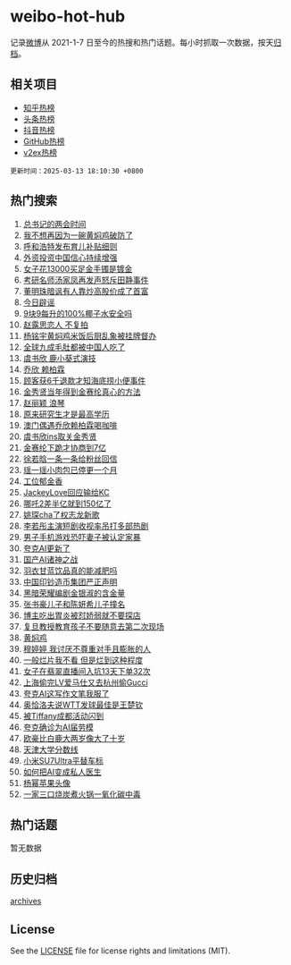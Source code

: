 # weibo-hot-hub

记录[微博](https://www.weibo.com)从 2021-1-7 日至今的热搜和热门话题。每小时抓取一次数据，按天[归档](archives)。

## 相关项目

- [知乎热榜](https://github.com/lonnyzhang423/zhihu-hot-hub)
- [头条热榜](https://github.com/lonnyzhang423/toutiao-hot-hub)
- [抖音热榜](https://github.com/lonnyzhang423/douyin-hot-hub)
- [GitHub热榜](https://github.com/lonnyzhang423/github-hot-hub)
- [v2ex热榜](https://github.com/lonnyzhang423/v2ex-hot-hub)


`更新时间：2025-03-13 18:10:30 +0800`

## 热门搜索

1. [总书记的两会时间](https://m.weibo.cn/search?containerid=100103type%3D1%26t%3D10%26q%3D%23%E6%80%BB%E4%B9%A6%E8%AE%B0%E7%9A%84%E4%B8%A4%E4%BC%9A%E6%97%B6%E9%97%B4%23&stream_entry_id=51&isnewpage=1&extparam=seat%3D1%26c_type%3D51%26pos%3D0%26cate%3D10103%26q%3D%2523%25E6%2580%25BB%25E4%25B9%25A6%25E8%25AE%25B0%25E7%259A%2584%25E4%25B8%25A4%25E4%25BC%259A%25E6%2597%25B6%25E9%2597%25B4%2523%26dgr%3D0%26filter_type%3Drealtimehot%26stream_entry_id%3D51%26display_time%3D1741860629%26pre_seqid%3D174186062899203105191148)
1. [我不想再因为一碗黄焖鸡破防了](https://m.weibo.cn/search?containerid=100103type%3D1%26t%3D10%26q%3D%23%E6%88%91%E4%B8%8D%E6%83%B3%E5%86%8D%E5%9B%A0%E4%B8%BA%E4%B8%80%E7%A2%97%E9%BB%84%E7%84%96%E9%B8%A1%E7%A0%B4%E9%98%B2%E4%BA%86%23&stream_entry_id=31&isnewpage=1&extparam=seat%3D1%26c_type%3D31%26q%3D%2523%25E6%2588%2591%25E4%25B8%258D%25E6%2583%25B3%25E5%2586%258D%25E5%259B%25A0%25E4%25B8%25BA%25E4%25B8%2580%25E7%25A2%2597%25E9%25BB%2584%25E7%2584%2596%25E9%25B8%25A1%25E7%25A0%25B4%25E9%2598%25B2%25E4%25BA%2586%2523%26dgr%3D0%26stream_entry_id%3D31%26lcate%3D5001%26cate%3D5001%26flag%3D1%26band_rank%3D1%26realpos%3D1%26filter_type%3Drealtimehot%26pos%3D0%26display_time%3D1741860629%26pre_seqid%3D174186062899203105191148)
1. [呼和浩特发布育儿补贴细则](https://m.weibo.cn/search?containerid=100103type%3D1%26t%3D10%26q%3D%23%E5%91%BC%E5%92%8C%E6%B5%A9%E7%89%B9%E5%8F%91%E5%B8%83%E8%82%B2%E5%84%BF%E8%A1%A5%E8%B4%B4%E7%BB%86%E5%88%99%23&stream_entry_id=31&isnewpage=1&extparam=seat%3D1%26c_type%3D31%26q%3D%2523%25E5%2591%25BC%25E5%2592%258C%25E6%25B5%25A9%25E7%2589%25B9%25E5%258F%2591%25E5%25B8%2583%25E8%2582%25B2%25E5%2584%25BF%25E8%25A1%25A5%25E8%25B4%25B4%25E7%25BB%2586%25E5%2588%2599%2523%26dgr%3D0%26stream_entry_id%3D31%26lcate%3D5001%26cate%3D5001%26flag%3D1%26band_rank%3D2%26realpos%3D2%26filter_type%3Drealtimehot%26pos%3D1%26display_time%3D1741860629%26pre_seqid%3D174186062899203105191148)
1. [外资投资中国信心持续增强](https://m.weibo.cn/search?containerid=100103type%3D1%26t%3D10%26q%3D%23%E5%A4%96%E8%B5%84%E6%8A%95%E8%B5%84%E4%B8%AD%E5%9B%BD%E4%BF%A1%E5%BF%83%E6%8C%81%E7%BB%AD%E5%A2%9E%E5%BC%BA%23&stream_entry_id=31&isnewpage=1&extparam=seat%3D1%26c_type%3D31%26q%3D%2523%25E5%25A4%2596%25E8%25B5%2584%25E6%258A%2595%25E8%25B5%2584%25E4%25B8%25AD%25E5%259B%25BD%25E4%25BF%25A1%25E5%25BF%2583%25E6%258C%2581%25E7%25BB%25AD%25E5%25A2%259E%25E5%25BC%25BA%2523%26dgr%3D0%26stream_entry_id%3D31%26lcate%3D5001%26cate%3D5001%26flag%3D0%26band_rank%3D3%26realpos%3D3%26filter_type%3Drealtimehot%26pos%3D2%26display_time%3D1741860629%26pre_seqid%3D174186062899203105191148)
1. [女子花13000买足金手镯是镀金](https://m.weibo.cn/search?containerid=100103type%3D1%26t%3D10%26q%3D%23%E5%A5%B3%E5%AD%90%E8%8A%B113000%E4%B9%B0%E8%B6%B3%E9%87%91%E6%89%8B%E9%95%AF%E6%98%AF%E9%95%80%E9%87%91%23&stream_entry_id=31&isnewpage=1&extparam=seat%3D1%26c_type%3D31%26q%3D%2523%25E5%25A5%25B3%25E5%25AD%2590%25E8%258A%25B113000%25E4%25B9%25B0%25E8%25B6%25B3%25E9%2587%2591%25E6%2589%258B%25E9%2595%25AF%25E6%2598%25AF%25E9%2595%2580%25E9%2587%2591%2523%26dgr%3D0%26stream_entry_id%3D31%26lcate%3D5001%26cate%3D5001%26flag%3D1%26band_rank%3D4%26realpos%3D4%26filter_type%3Drealtimehot%26pos%3D3%26display_time%3D1741860629%26pre_seqid%3D174186062899203105191148)
1. [考研名师汤家凤再发声怒斥田静事件](https://m.weibo.cn/search?containerid=100103type%3D1%26t%3D10%26q%3D%23%E8%80%83%E7%A0%94%E5%90%8D%E5%B8%88%E6%B1%A4%E5%AE%B6%E5%87%A4%E5%86%8D%E5%8F%91%E5%A3%B0%E6%80%92%E6%96%A5%E7%94%B0%E9%9D%99%E4%BA%8B%E4%BB%B6%23&stream_entry_id=31&isnewpage=1&extparam=seat%3D1%26c_type%3D31%26q%3D%2523%25E8%2580%2583%25E7%25A0%2594%25E5%2590%258D%25E5%25B8%2588%25E6%25B1%25A4%25E5%25AE%25B6%25E5%2587%25A4%25E5%2586%258D%25E5%258F%2591%25E5%25A3%25B0%25E6%2580%2592%25E6%2596%25A5%25E7%2594%25B0%25E9%259D%2599%25E4%25BA%258B%25E4%25BB%25B6%2523%26dgr%3D0%26stream_entry_id%3D31%26lcate%3D5001%26cate%3D5001%26flag%3D1%26band_rank%3D5%26realpos%3D5%26filter_type%3Drealtimehot%26pos%3D4%26display_time%3D1741860629%26pre_seqid%3D174186062899203105191148)
1. [董明珠暗讽有人靠炒高股价成了首富](https://m.weibo.cn/search?containerid=100103type%3D1%26t%3D10%26q%3D%23%E8%91%A3%E6%98%8E%E7%8F%A0%E6%9A%97%E8%AE%BD%E6%9C%89%E4%BA%BA%E9%9D%A0%E7%82%92%E9%AB%98%E8%82%A1%E4%BB%B7%E6%88%90%E4%BA%86%E9%A6%96%E5%AF%8C%23&stream_entry_id=31&isnewpage=1&extparam=seat%3D1%26c_type%3D31%26q%3D%2523%25E8%2591%25A3%25E6%2598%258E%25E7%258F%25A0%25E6%259A%2597%25E8%25AE%25BD%25E6%259C%2589%25E4%25BA%25BA%25E9%259D%25A0%25E7%2582%2592%25E9%25AB%2598%25E8%2582%25A1%25E4%25BB%25B7%25E6%2588%2590%25E4%25BA%2586%25E9%25A6%2596%25E5%25AF%258C%2523%26dgr%3D0%26stream_entry_id%3D31%26lcate%3D5001%26cate%3D5001%26flag%3D2%26band_rank%3D6%26realpos%3D6%26filter_type%3Drealtimehot%26pos%3D5%26display_time%3D1741860629%26pre_seqid%3D174186062899203105191148)
1. [今日辟谣](https://m.weibo.cn/search?containerid=100103type%3D1%26t%3D10%26q%3D%23%E4%BB%8A%E6%97%A5%E8%BE%9F%E8%B0%A3%23&stream_entry_id=31&isnewpage=1&extparam=seat%3D1%26c_type%3D31%26cate%3D5001%26dgr%3D0%26adid%3D278913%26stream_entry_id%3D31%26lcate%3D5001%26q%3D%2523%25E4%25BB%258A%25E6%2597%25A5%25E8%25BE%259F%25E8%25B0%25A3%2523%26band_rank%3D7%26is_ad_pos%3D1%26filter_type%3Drealtimehot%26pos%3D6%26display_time%3D1741860629%26pre_seqid%3D174186062899203105191148)
1. [9块9每升的100%椰子水安全吗](https://m.weibo.cn/search?containerid=100103type%3D1%26t%3D10%26q%3D%239%E5%9D%979%E6%AF%8F%E5%8D%87%E7%9A%84100%25%E6%A4%B0%E5%AD%90%E6%B0%B4%E5%AE%89%E5%85%A8%E5%90%97%23&stream_entry_id=31&isnewpage=1&extparam=seat%3D1%26c_type%3D31%26q%3D%25239%25E5%259D%25979%25E6%25AF%258F%25E5%258D%2587%25E7%259A%2584100%2525%25E6%25A4%25B0%25E5%25AD%2590%25E6%25B0%25B4%25E5%25AE%2589%25E5%2585%25A8%25E5%2590%2597%2523%26dgr%3D0%26stream_entry_id%3D31%26lcate%3D5001%26cate%3D5001%26flag%3D1%26band_rank%3D7%26realpos%3D7%26filter_type%3Drealtimehot%26pos%3D7%26display_time%3D1741860629%26pre_seqid%3D174186062899203105191148)
1. [赵露思恋人 不复拍](https://m.weibo.cn/search?containerid=100103type%3D1%26t%3D10%26q%3D%E8%B5%B5%E9%9C%B2%E6%80%9D%E6%81%8B%E4%BA%BA+%E4%B8%8D%E5%A4%8D%E6%8B%8D&stream_entry_id=31&isnewpage=1&extparam=seat%3D1%26c_type%3D31%26q%3D%25E8%25B5%25B5%25E9%259C%25B2%25E6%2580%259D%25E6%2581%258B%25E4%25BA%25BA%2520%25E4%25B8%258D%25E5%25A4%258D%25E6%258B%258D%26dgr%3D0%26stream_entry_id%3D31%26lcate%3D5001%26cate%3D5001%26flag%3D1%26band_rank%3D8%26realpos%3D8%26filter_type%3Drealtimehot%26pos%3D8%26display_time%3D1741860629%26pre_seqid%3D174186062899203105191148)
1. [杨铭宇黄焖鸡米饭后厨乱象被挂牌督办](https://m.weibo.cn/search?containerid=100103type%3D1%26t%3D10%26q%3D%23%E6%9D%A8%E9%93%AD%E5%AE%87%E9%BB%84%E7%84%96%E9%B8%A1%E7%B1%B3%E9%A5%AD%E5%90%8E%E5%8E%A8%E4%B9%B1%E8%B1%A1%E8%A2%AB%E6%8C%82%E7%89%8C%E7%9D%A3%E5%8A%9E%23&stream_entry_id=31&isnewpage=1&extparam=seat%3D1%26c_type%3D31%26q%3D%2523%25E6%259D%25A8%25E9%2593%25AD%25E5%25AE%2587%25E9%25BB%2584%25E7%2584%2596%25E9%25B8%25A1%25E7%25B1%25B3%25E9%25A5%25AD%25E5%2590%258E%25E5%258E%25A8%25E4%25B9%25B1%25E8%25B1%25A1%25E8%25A2%25AB%25E6%258C%2582%25E7%2589%258C%25E7%259D%25A3%25E5%258A%259E%2523%26dgr%3D0%26stream_entry_id%3D31%26lcate%3D5001%26cate%3D5001%26flag%3D1%26band_rank%3D9%26realpos%3D9%26filter_type%3Drealtimehot%26pos%3D9%26display_time%3D1741860629%26pre_seqid%3D174186062899203105191148)
1. [全球九成毛肚都被中国人吃了](https://m.weibo.cn/search?containerid=100103type%3D1%26t%3D10%26q%3D%23%E5%85%A8%E7%90%83%E4%B9%9D%E6%88%90%E6%AF%9B%E8%82%9A%E9%83%BD%E8%A2%AB%E4%B8%AD%E5%9B%BD%E4%BA%BA%E5%90%83%E4%BA%86%23&stream_entry_id=31&isnewpage=1&extparam=seat%3D1%26c_type%3D31%26q%3D%2523%25E5%2585%25A8%25E7%2590%2583%25E4%25B9%259D%25E6%2588%2590%25E6%25AF%259B%25E8%2582%259A%25E9%2583%25BD%25E8%25A2%25AB%25E4%25B8%25AD%25E5%259B%25BD%25E4%25BA%25BA%25E5%2590%2583%25E4%25BA%2586%2523%26dgr%3D0%26stream_entry_id%3D31%26lcate%3D5001%26cate%3D5001%26flag%3D1%26band_rank%3D10%26realpos%3D10%26filter_type%3Drealtimehot%26pos%3D10%26display_time%3D1741860629%26pre_seqid%3D174186062899203105191148)
1. [虞书欣 鹿小葵式演技](https://m.weibo.cn/search?containerid=100103type%3D1%26t%3D10%26q%3D%E8%99%9E%E4%B9%A6%E6%AC%A3+%E9%B9%BF%E5%B0%8F%E8%91%B5%E5%BC%8F%E6%BC%94%E6%8A%80&stream_entry_id=31&isnewpage=1&extparam=seat%3D1%26c_type%3D31%26q%3D%25E8%2599%259E%25E4%25B9%25A6%25E6%25AC%25A3%2520%25E9%25B9%25BF%25E5%25B0%258F%25E8%2591%25B5%25E5%25BC%258F%25E6%25BC%2594%25E6%258A%2580%26dgr%3D0%26stream_entry_id%3D31%26lcate%3D5001%26cate%3D5001%26flag%3D2%26band_rank%3D11%26realpos%3D11%26filter_type%3Drealtimehot%26pos%3D11%26display_time%3D1741860629%26pre_seqid%3D174186062899203105191148)
1. [乔欣 赖柏霖](https://m.weibo.cn/search?containerid=100103type%3D1%26t%3D10%26q%3D%E4%B9%94%E6%AC%A3+%E8%B5%96%E6%9F%8F%E9%9C%96&stream_entry_id=31&isnewpage=1&extparam=seat%3D1%26c_type%3D31%26q%3D%25E4%25B9%2594%25E6%25AC%25A3%2520%25E8%25B5%2596%25E6%259F%258F%25E9%259C%2596%26dgr%3D0%26stream_entry_id%3D31%26lcate%3D5001%26cate%3D5001%26flag%3D1%26band_rank%3D12%26realpos%3D12%26filter_type%3Drealtimehot%26pos%3D12%26display_time%3D1741860629%26pre_seqid%3D174186062899203105191148)
1. [顾客获6千退款才知海底捞小便事件](https://m.weibo.cn/search?containerid=100103type%3D1%26t%3D10%26q%3D%23%E9%A1%BE%E5%AE%A2%E8%8E%B76%E5%8D%83%E9%80%80%E6%AC%BE%E6%89%8D%E7%9F%A5%E6%B5%B7%E5%BA%95%E6%8D%9E%E5%B0%8F%E4%BE%BF%E4%BA%8B%E4%BB%B6%23&stream_entry_id=31&isnewpage=1&extparam=seat%3D1%26c_type%3D31%26q%3D%2523%25E9%25A1%25BE%25E5%25AE%25A2%25E8%258E%25B76%25E5%258D%2583%25E9%2580%2580%25E6%25AC%25BE%25E6%2589%258D%25E7%259F%25A5%25E6%25B5%25B7%25E5%25BA%2595%25E6%258D%259E%25E5%25B0%258F%25E4%25BE%25BF%25E4%25BA%258B%25E4%25BB%25B6%2523%26dgr%3D0%26stream_entry_id%3D31%26lcate%3D5001%26cate%3D5001%26flag%3D1%26band_rank%3D13%26realpos%3D13%26filter_type%3Drealtimehot%26pos%3D13%26display_time%3D1741860629%26pre_seqid%3D174186062899203105191148)
1. [金秀贤当年得到金赛纶真心的方法](https://m.weibo.cn/search?containerid=100103type%3D1%26t%3D10%26q%3D%23%E9%87%91%E7%A7%80%E8%B4%A4%E5%BD%93%E5%B9%B4%E5%BE%97%E5%88%B0%E9%87%91%E8%B5%9B%E7%BA%B6%E7%9C%9F%E5%BF%83%E7%9A%84%E6%96%B9%E6%B3%95%23&stream_entry_id=31&isnewpage=1&extparam=seat%3D1%26c_type%3D31%26q%3D%2523%25E9%2587%2591%25E7%25A7%2580%25E8%25B4%25A4%25E5%25BD%2593%25E5%25B9%25B4%25E5%25BE%2597%25E5%2588%25B0%25E9%2587%2591%25E8%25B5%259B%25E7%25BA%25B6%25E7%259C%259F%25E5%25BF%2583%25E7%259A%2584%25E6%2596%25B9%25E6%25B3%2595%2523%26dgr%3D0%26stream_entry_id%3D31%26lcate%3D5001%26cate%3D5001%26flag%3D1%26band_rank%3D14%26realpos%3D14%26filter_type%3Drealtimehot%26pos%3D14%26display_time%3D1741860629%26pre_seqid%3D174186062899203105191148)
1. [赵丽颖 浪琴](https://m.weibo.cn/search?containerid=100103type%3D1%26t%3D10%26q%3D%E8%B5%B5%E4%B8%BD%E9%A2%96+%E6%B5%AA%E7%90%B4&stream_entry_id=31&isnewpage=1&extparam=seat%3D1%26c_type%3D31%26q%3D%25E8%25B5%25B5%25E4%25B8%25BD%25E9%25A2%2596%2520%25E6%25B5%25AA%25E7%2590%25B4%26dgr%3D0%26stream_entry_id%3D31%26lcate%3D5001%26cate%3D5001%26flag%3D0%26band_rank%3D15%26realpos%3D15%26filter_type%3Drealtimehot%26pos%3D15%26display_time%3D1741860629%26pre_seqid%3D174186062899203105191148)
1. [原来研究生才是最高学历](https://m.weibo.cn/search?containerid=100103type%3D1%26t%3D10%26q%3D%E5%8E%9F%E6%9D%A5%E7%A0%94%E7%A9%B6%E7%94%9F%E6%89%8D%E6%98%AF%E6%9C%80%E9%AB%98%E5%AD%A6%E5%8E%86&stream_entry_id=31&isnewpage=1&extparam=seat%3D1%26c_type%3D31%26q%3D%25E5%258E%259F%25E6%259D%25A5%25E7%25A0%2594%25E7%25A9%25B6%25E7%2594%259F%25E6%2589%258D%25E6%2598%25AF%25E6%259C%2580%25E9%25AB%2598%25E5%25AD%25A6%25E5%258E%2586%26dgr%3D0%26stream_entry_id%3D31%26lcate%3D5001%26cate%3D5001%26flag%3D2%26band_rank%3D16%26realpos%3D16%26filter_type%3Drealtimehot%26pos%3D16%26display_time%3D1741860629%26pre_seqid%3D174186062899203105191148)
1. [澳门偶遇乔欣赖柏霖喝咖啡](https://m.weibo.cn/search?containerid=100103type%3D1%26t%3D10%26q%3D%23%E6%BE%B3%E9%97%A8%E5%81%B6%E9%81%87%E4%B9%94%E6%AC%A3%E8%B5%96%E6%9F%8F%E9%9C%96%E5%96%9D%E5%92%96%E5%95%A1%23&stream_entry_id=31&isnewpage=1&extparam=seat%3D1%26c_type%3D31%26q%3D%2523%25E6%25BE%25B3%25E9%2597%25A8%25E5%2581%25B6%25E9%2581%2587%25E4%25B9%2594%25E6%25AC%25A3%25E8%25B5%2596%25E6%259F%258F%25E9%259C%2596%25E5%2596%259D%25E5%2592%2596%25E5%2595%25A1%2523%26dgr%3D0%26stream_entry_id%3D31%26lcate%3D5001%26cate%3D5001%26flag%3D0%26band_rank%3D17%26realpos%3D17%26filter_type%3Drealtimehot%26pos%3D17%26display_time%3D1741860629%26pre_seqid%3D174186062899203105191148)
1. [虞书欣ins取关金秀贤](https://m.weibo.cn/search?containerid=100103type%3D1%26t%3D10%26q%3D%E8%99%9E%E4%B9%A6%E6%AC%A3ins%E5%8F%96%E5%85%B3%E9%87%91%E7%A7%80%E8%B4%A4&stream_entry_id=31&isnewpage=1&extparam=seat%3D1%26c_type%3D31%26q%3D%25E8%2599%259E%25E4%25B9%25A6%25E6%25AC%25A3ins%25E5%258F%2596%25E5%2585%25B3%25E9%2587%2591%25E7%25A7%2580%25E8%25B4%25A4%26dgr%3D0%26stream_entry_id%3D31%26lcate%3D5001%26cate%3D5001%26flag%3D2%26band_rank%3D18%26realpos%3D18%26filter_type%3Drealtimehot%26pos%3D18%26display_time%3D1741860629%26pre_seqid%3D174186062899203105191148)
1. [金赛纶下跪才协商到7亿](https://m.weibo.cn/search?containerid=100103type%3D1%26t%3D10%26q%3D%23%E9%87%91%E8%B5%9B%E7%BA%B6%E4%B8%8B%E8%B7%AA%E6%89%8D%E5%8D%8F%E5%95%86%E5%88%B07%E4%BA%BF%23&stream_entry_id=31&isnewpage=1&extparam=seat%3D1%26c_type%3D31%26q%3D%2523%25E9%2587%2591%25E8%25B5%259B%25E7%25BA%25B6%25E4%25B8%258B%25E8%25B7%25AA%25E6%2589%258D%25E5%258D%258F%25E5%2595%2586%25E5%2588%25B07%25E4%25BA%25BF%2523%26dgr%3D0%26stream_entry_id%3D31%26lcate%3D5001%26cate%3D5001%26flag%3D0%26band_rank%3D19%26realpos%3D19%26filter_type%3Drealtimehot%26pos%3D19%26display_time%3D1741860629%26pre_seqid%3D174186062899203105191148)
1. [徐若晗一条一条给粉丝回信](https://m.weibo.cn/search?containerid=100103type%3D1%26t%3D10%26q%3D%23%E5%BE%90%E8%8B%A5%E6%99%97%E4%B8%80%E6%9D%A1%E4%B8%80%E6%9D%A1%E7%BB%99%E7%B2%89%E4%B8%9D%E5%9B%9E%E4%BF%A1%23&stream_entry_id=31&isnewpage=1&extparam=seat%3D1%26c_type%3D31%26q%3D%2523%25E5%25BE%2590%25E8%258B%25A5%25E6%2599%2597%25E4%25B8%2580%25E6%259D%25A1%25E4%25B8%2580%25E6%259D%25A1%25E7%25BB%2599%25E7%25B2%2589%25E4%25B8%259D%25E5%259B%259E%25E4%25BF%25A1%2523%26dgr%3D0%26stream_entry_id%3D31%26lcate%3D5001%26cate%3D5001%26flag%3D1%26band_rank%3D20%26realpos%3D20%26filter_type%3Drealtimehot%26pos%3D20%26display_time%3D1741860629%26pre_seqid%3D174186062899203105191148)
1. [瑶一瑶小肉包已停更一个月](https://m.weibo.cn/search?containerid=100103type%3D1%26t%3D10%26q%3D%23%E7%91%B6%E4%B8%80%E7%91%B6%E5%B0%8F%E8%82%89%E5%8C%85%E5%B7%B2%E5%81%9C%E6%9B%B4%E4%B8%80%E4%B8%AA%E6%9C%88%23&stream_entry_id=31&isnewpage=1&extparam=seat%3D1%26c_type%3D31%26q%3D%2523%25E7%2591%25B6%25E4%25B8%2580%25E7%2591%25B6%25E5%25B0%258F%25E8%2582%2589%25E5%258C%2585%25E5%25B7%25B2%25E5%2581%259C%25E6%259B%25B4%25E4%25B8%2580%25E4%25B8%25AA%25E6%259C%2588%2523%26dgr%3D0%26stream_entry_id%3D31%26lcate%3D5001%26cate%3D5001%26flag%3D2%26band_rank%3D21%26realpos%3D21%26filter_type%3Drealtimehot%26pos%3D21%26display_time%3D1741860629%26pre_seqid%3D174186062899203105191148)
1. [工位郁金香](https://m.weibo.cn/search?containerid=100103type%3D1%26t%3D10%26q%3D%E5%B7%A5%E4%BD%8D%E9%83%81%E9%87%91%E9%A6%99&stream_entry_id=31&isnewpage=1&extparam=seat%3D1%26c_type%3D31%26q%3D%25E5%25B7%25A5%25E4%25BD%258D%25E9%2583%2581%25E9%2587%2591%25E9%25A6%2599%26dgr%3D0%26stream_entry_id%3D31%26lcate%3D5001%26cate%3D5001%26flag%3D1%26band_rank%3D22%26realpos%3D22%26filter_type%3Drealtimehot%26pos%3D22%26display_time%3D1741860629%26pre_seqid%3D174186062899203105191148)
1. [JackeyLove回应输给KC](https://m.weibo.cn/search?containerid=100103type%3D1%26t%3D10%26q%3D%23JackeyLove%E5%9B%9E%E5%BA%94%E8%BE%93%E7%BB%99KC%23&stream_entry_id=31&isnewpage=1&extparam=seat%3D1%26c_type%3D31%26q%3D%2523JackeyLove%25E5%259B%259E%25E5%25BA%2594%25E8%25BE%2593%25E7%25BB%2599KC%2523%26dgr%3D0%26stream_entry_id%3D31%26lcate%3D5001%26cate%3D5001%26flag%3D1%26band_rank%3D23%26realpos%3D23%26filter_type%3Drealtimehot%26pos%3D23%26display_time%3D1741860629%26pre_seqid%3D174186062899203105191148)
1. [哪吒2差半亿就到150亿了](https://m.weibo.cn/search?containerid=100103type%3D1%26t%3D10%26q%3D%23%E5%93%AA%E5%90%922%E5%B7%AE%E5%8D%8A%E4%BA%BF%E5%B0%B1%E5%88%B0150%E4%BA%BF%E4%BA%86%23&stream_entry_id=31&isnewpage=1&extparam=seat%3D1%26c_type%3D31%26q%3D%2523%25E5%2593%25AA%25E5%2590%25922%25E5%25B7%25AE%25E5%258D%258A%25E4%25BA%25BF%25E5%25B0%25B1%25E5%2588%25B0150%25E4%25BA%25BF%25E4%25BA%2586%2523%26dgr%3D0%26stream_entry_id%3D31%26lcate%3D5001%26cate%3D5001%26flag%3D1%26band_rank%3D24%26realpos%3D24%26filter_type%3Drealtimehot%26pos%3D24%26display_time%3D1741860629%26pre_seqid%3D174186062899203105191148)
1. [姚琛cha了权志龙新歌](https://m.weibo.cn/search?containerid=100103type%3D1%26t%3D10%26q%3D%E5%A7%9A%E7%90%9Bcha%E4%BA%86%E6%9D%83%E5%BF%97%E9%BE%99%E6%96%B0%E6%AD%8C&stream_entry_id=31&isnewpage=1&extparam=seat%3D1%26c_type%3D31%26q%3D%25E5%25A7%259A%25E7%2590%259Bcha%25E4%25BA%2586%25E6%259D%2583%25E5%25BF%2597%25E9%25BE%2599%25E6%2596%25B0%25E6%25AD%258C%26dgr%3D0%26stream_entry_id%3D31%26lcate%3D5001%26cate%3D5001%26flag%3D1%26band_rank%3D25%26realpos%3D25%26filter_type%3Drealtimehot%26pos%3D25%26display_time%3D1741860629%26pre_seqid%3D174186062899203105191148)
1. [李若彤主演短剧收视率吊打多部热剧](https://m.weibo.cn/search?containerid=100103type%3D1%26t%3D10%26q%3D%23%E6%9D%8E%E8%8B%A5%E5%BD%A4%E4%B8%BB%E6%BC%94%E7%9F%AD%E5%89%A7%E6%94%B6%E8%A7%86%E7%8E%87%E5%90%8A%E6%89%93%E5%A4%9A%E9%83%A8%E7%83%AD%E5%89%A7%23&stream_entry_id=31&isnewpage=1&extparam=seat%3D1%26c_type%3D31%26q%3D%2523%25E6%259D%258E%25E8%258B%25A5%25E5%25BD%25A4%25E4%25B8%25BB%25E6%25BC%2594%25E7%259F%25AD%25E5%2589%25A7%25E6%2594%25B6%25E8%25A7%2586%25E7%258E%2587%25E5%2590%258A%25E6%2589%2593%25E5%25A4%259A%25E9%2583%25A8%25E7%2583%25AD%25E5%2589%25A7%2523%26dgr%3D0%26stream_entry_id%3D31%26lcate%3D5001%26cate%3D5001%26flag%3D1%26band_rank%3D26%26realpos%3D26%26filter_type%3Drealtimehot%26pos%3D26%26display_time%3D1741860629%26pre_seqid%3D174186062899203105191148)
1. [男子手机游戏恐吓妻子被认定家暴](https://m.weibo.cn/search?containerid=100103type%3D1%26t%3D10%26q%3D%23%E7%94%B7%E5%AD%90%E6%89%8B%E6%9C%BA%E6%B8%B8%E6%88%8F%E6%81%90%E5%90%93%E5%A6%BB%E5%AD%90%E8%A2%AB%E8%AE%A4%E5%AE%9A%E5%AE%B6%E6%9A%B4%23&stream_entry_id=31&isnewpage=1&extparam=seat%3D1%26c_type%3D31%26q%3D%2523%25E7%2594%25B7%25E5%25AD%2590%25E6%2589%258B%25E6%259C%25BA%25E6%25B8%25B8%25E6%2588%258F%25E6%2581%2590%25E5%2590%2593%25E5%25A6%25BB%25E5%25AD%2590%25E8%25A2%25AB%25E8%25AE%25A4%25E5%25AE%259A%25E5%25AE%25B6%25E6%259A%25B4%2523%26dgr%3D0%26stream_entry_id%3D31%26lcate%3D5001%26cate%3D5001%26flag%3D1%26band_rank%3D27%26realpos%3D27%26filter_type%3Drealtimehot%26pos%3D27%26display_time%3D1741860629%26pre_seqid%3D174186062899203105191148)
1. [夸克AI更新了](https://m.weibo.cn/search?containerid=100103type%3D1%26t%3D10%26q%3D%23%E5%A4%B8%E5%85%8BAI%E6%9B%B4%E6%96%B0%E4%BA%86%23&stream_entry_id=31&isnewpage=1&extparam=seat%3D1%26c_type%3D31%26q%3D%2523%25E5%25A4%25B8%25E5%2585%258BAI%25E6%259B%25B4%25E6%2596%25B0%25E4%25BA%2586%2523%26dgr%3D0%26adid%3D279012%26stream_entry_id%3D31%26lcate%3D5001%26cate%3D5001%26flag%3D1%26band_rank%3D28%26realpos%3D28%26filter_type%3Drealtimehot%26pos%3D28%26display_time%3D1741860629%26pre_seqid%3D174186062899203105191148)
1. [国产AI诸神之战](https://m.weibo.cn/search?containerid=100103type%3D1%26t%3D10%26q%3D%23%E5%9B%BD%E4%BA%A7AI%E8%AF%B8%E7%A5%9E%E4%B9%8B%E6%88%98%23&stream_entry_id=31&isnewpage=1&extparam=seat%3D1%26c_type%3D31%26q%3D%2523%25E5%259B%25BD%25E4%25BA%25A7AI%25E8%25AF%25B8%25E7%25A5%259E%25E4%25B9%258B%25E6%2588%2598%2523%26dgr%3D0%26adid%3D279011%26stream_entry_id%3D31%26lcate%3D5001%26cate%3D5001%26flag%3D1%26band_rank%3D29%26realpos%3D29%26filter_type%3Drealtimehot%26pos%3D29%26display_time%3D1741860629%26pre_seqid%3D174186062899203105191148)
1. [羽衣甘蓝饮品真的能减肥吗](https://m.weibo.cn/search?containerid=100103type%3D1%26t%3D10%26q%3D%23%E7%BE%BD%E8%A1%A3%E7%94%98%E8%93%9D%E9%A5%AE%E5%93%81%E7%9C%9F%E7%9A%84%E8%83%BD%E5%87%8F%E8%82%A5%E5%90%97%23&stream_entry_id=31&isnewpage=1&extparam=seat%3D1%26c_type%3D31%26q%3D%2523%25E7%25BE%25BD%25E8%25A1%25A3%25E7%2594%2598%25E8%2593%259D%25E9%25A5%25AE%25E5%2593%2581%25E7%259C%259F%25E7%259A%2584%25E8%2583%25BD%25E5%2587%258F%25E8%2582%25A5%25E5%2590%2597%2523%26dgr%3D0%26stream_entry_id%3D31%26lcate%3D5001%26cate%3D5001%26flag%3D1%26band_rank%3D30%26realpos%3D30%26filter_type%3Drealtimehot%26pos%3D30%26display_time%3D1741860629%26pre_seqid%3D174186062899203105191148)
1. [中国印钞造币集团严正声明](https://m.weibo.cn/search?containerid=100103type%3D1%26t%3D10%26q%3D%23%E4%B8%AD%E5%9B%BD%E5%8D%B0%E9%92%9E%E9%80%A0%E5%B8%81%E9%9B%86%E5%9B%A2%E4%B8%A5%E6%AD%A3%E5%A3%B0%E6%98%8E%23&stream_entry_id=31&isnewpage=1&extparam=seat%3D1%26c_type%3D31%26q%3D%2523%25E4%25B8%25AD%25E5%259B%25BD%25E5%258D%25B0%25E9%2592%259E%25E9%2580%25A0%25E5%25B8%2581%25E9%259B%2586%25E5%259B%25A2%25E4%25B8%25A5%25E6%25AD%25A3%25E5%25A3%25B0%25E6%2598%258E%2523%26dgr%3D0%26stream_entry_id%3D31%26lcate%3D5001%26cate%3D5001%26flag%3D0%26band_rank%3D31%26realpos%3D31%26filter_type%3Drealtimehot%26pos%3D31%26display_time%3D1741860629%26pre_seqid%3D174186062899203105191148)
1. [黑暗荣耀编剧金银淑的含金量](https://m.weibo.cn/search?containerid=100103type%3D1%26t%3D10%26q%3D%E9%BB%91%E6%9A%97%E8%8D%A3%E8%80%80%E7%BC%96%E5%89%A7%E9%87%91%E9%93%B6%E6%B7%91%E7%9A%84%E5%90%AB%E9%87%91%E9%87%8F&stream_entry_id=31&isnewpage=1&extparam=seat%3D1%26c_type%3D31%26q%3D%25E9%25BB%2591%25E6%259A%2597%25E8%258D%25A3%25E8%2580%2580%25E7%25BC%2596%25E5%2589%25A7%25E9%2587%2591%25E9%2593%25B6%25E6%25B7%2591%25E7%259A%2584%25E5%2590%25AB%25E9%2587%2591%25E9%2587%258F%26dgr%3D0%26stream_entry_id%3D31%26lcate%3D5001%26cate%3D5001%26flag%3D1%26band_rank%3D32%26realpos%3D32%26filter_type%3Drealtimehot%26pos%3D32%26display_time%3D1741860629%26pre_seqid%3D174186062899203105191148)
1. [张书豪儿子和陈妍希儿子撞名](https://m.weibo.cn/search?containerid=100103type%3D1%26t%3D10%26q%3D%23%E5%BC%A0%E4%B9%A6%E8%B1%AA%E5%84%BF%E5%AD%90%E5%92%8C%E9%99%88%E5%A6%8D%E5%B8%8C%E5%84%BF%E5%AD%90%E6%92%9E%E5%90%8D%23&stream_entry_id=31&isnewpage=1&extparam=seat%3D1%26c_type%3D31%26q%3D%2523%25E5%25BC%25A0%25E4%25B9%25A6%25E8%25B1%25AA%25E5%2584%25BF%25E5%25AD%2590%25E5%2592%258C%25E9%2599%2588%25E5%25A6%258D%25E5%25B8%258C%25E5%2584%25BF%25E5%25AD%2590%25E6%2592%259E%25E5%2590%258D%2523%26dgr%3D0%26stream_entry_id%3D31%26lcate%3D5001%26cate%3D5001%26flag%3D0%26band_rank%3D33%26realpos%3D33%26filter_type%3Drealtimehot%26pos%3D33%26display_time%3D1741860629%26pre_seqid%3D174186062899203105191148)
1. [博主吃出胃炎被怼娇弱就不要探店](https://m.weibo.cn/search?containerid=100103type%3D1%26t%3D10%26q%3D%23%E5%8D%9A%E4%B8%BB%E5%90%83%E5%87%BA%E8%83%83%E7%82%8E%E8%A2%AB%E6%80%BC%E5%A8%87%E5%BC%B1%E5%B0%B1%E4%B8%8D%E8%A6%81%E6%8E%A2%E5%BA%97%23&stream_entry_id=31&isnewpage=1&extparam=seat%3D1%26c_type%3D31%26q%3D%2523%25E5%258D%259A%25E4%25B8%25BB%25E5%2590%2583%25E5%2587%25BA%25E8%2583%2583%25E7%2582%258E%25E8%25A2%25AB%25E6%2580%25BC%25E5%25A8%2587%25E5%25BC%25B1%25E5%25B0%25B1%25E4%25B8%258D%25E8%25A6%2581%25E6%258E%25A2%25E5%25BA%2597%2523%26dgr%3D0%26stream_entry_id%3D31%26lcate%3D5001%26cate%3D5001%26flag%3D1%26band_rank%3D34%26realpos%3D34%26filter_type%3Drealtimehot%26pos%3D34%26display_time%3D1741860629%26pre_seqid%3D174186062899203105191148)
1. [复旦教授教育孩子不要随意去第二次现场](https://m.weibo.cn/search?containerid=100103type%3D1%26t%3D10%26q%3D%23%E5%A4%8D%E6%97%A6%E6%95%99%E6%8E%88%E6%95%99%E8%82%B2%E5%AD%A9%E5%AD%90%E4%B8%8D%E8%A6%81%E9%9A%8F%E6%84%8F%E5%8E%BB%E7%AC%AC%E4%BA%8C%E6%AC%A1%E7%8E%B0%E5%9C%BA%23&stream_entry_id=31&isnewpage=1&extparam=seat%3D1%26c_type%3D31%26q%3D%2523%25E5%25A4%258D%25E6%2597%25A6%25E6%2595%2599%25E6%258E%2588%25E6%2595%2599%25E8%2582%25B2%25E5%25AD%25A9%25E5%25AD%2590%25E4%25B8%258D%25E8%25A6%2581%25E9%259A%258F%25E6%2584%258F%25E5%258E%25BB%25E7%25AC%25AC%25E4%25BA%258C%25E6%25AC%25A1%25E7%258E%25B0%25E5%259C%25BA%2523%26dgr%3D0%26stream_entry_id%3D31%26lcate%3D5001%26cate%3D5001%26flag%3D1%26band_rank%3D35%26realpos%3D35%26filter_type%3Drealtimehot%26pos%3D35%26display_time%3D1741860629%26pre_seqid%3D174186062899203105191148)
1. [黄焖鸡](https://m.weibo.cn/search?containerid=100103type%3D1%26t%3D10%26q%3D%E9%BB%84%E7%84%96%E9%B8%A1&stream_entry_id=31&isnewpage=1&extparam=seat%3D1%26c_type%3D31%26q%3D%25E9%25BB%2584%25E7%2584%2596%25E9%25B8%25A1%26dgr%3D0%26stream_entry_id%3D31%26lcate%3D5001%26cate%3D5001%26flag%3D1%26band_rank%3D36%26realpos%3D36%26filter_type%3Drealtimehot%26pos%3D36%26display_time%3D1741860629%26pre_seqid%3D174186062899203105191148)
1. [穆婷婷 我讨厌不尊重对手且膨胀的人](https://m.weibo.cn/search?containerid=100103type%3D1%26t%3D10%26q%3D%E7%A9%86%E5%A9%B7%E5%A9%B7+%E6%88%91%E8%AE%A8%E5%8E%8C%E4%B8%8D%E5%B0%8A%E9%87%8D%E5%AF%B9%E6%89%8B%E4%B8%94%E8%86%A8%E8%83%80%E7%9A%84%E4%BA%BA&stream_entry_id=31&isnewpage=1&extparam=seat%3D1%26c_type%3D31%26q%3D%25E7%25A9%2586%25E5%25A9%25B7%25E5%25A9%25B7%2520%25E6%2588%2591%25E8%25AE%25A8%25E5%258E%258C%25E4%25B8%258D%25E5%25B0%258A%25E9%2587%258D%25E5%25AF%25B9%25E6%2589%258B%25E4%25B8%2594%25E8%2586%25A8%25E8%2583%2580%25E7%259A%2584%25E4%25BA%25BA%26dgr%3D0%26stream_entry_id%3D31%26lcate%3D5001%26cate%3D5001%26flag%3D0%26band_rank%3D37%26realpos%3D37%26filter_type%3Drealtimehot%26pos%3D37%26display_time%3D1741860629%26pre_seqid%3D174186062899203105191148)
1. [一般烂片我不看 但是烂到这种程度](https://m.weibo.cn/search?containerid=100103type%3D1%26t%3D10%26q%3D%E4%B8%80%E8%88%AC%E7%83%82%E7%89%87%E6%88%91%E4%B8%8D%E7%9C%8B+%E4%BD%86%E6%98%AF%E7%83%82%E5%88%B0%E8%BF%99%E7%A7%8D%E7%A8%8B%E5%BA%A6&stream_entry_id=31&isnewpage=1&extparam=seat%3D1%26c_type%3D31%26q%3D%25E4%25B8%2580%25E8%2588%25AC%25E7%2583%2582%25E7%2589%2587%25E6%2588%2591%25E4%25B8%258D%25E7%259C%258B%2520%25E4%25BD%2586%25E6%2598%25AF%25E7%2583%2582%25E5%2588%25B0%25E8%25BF%2599%25E7%25A7%258D%25E7%25A8%258B%25E5%25BA%25A6%26dgr%3D0%26stream_entry_id%3D31%26lcate%3D5001%26cate%3D5001%26flag%3D1%26band_rank%3D38%26realpos%3D38%26filter_type%3Drealtimehot%26pos%3D38%26display_time%3D1741860629%26pre_seqid%3D174186062899203105191148)
1. [女子在翡翠直播间入坑13天下单32次](https://m.weibo.cn/search?containerid=100103type%3D1%26t%3D10%26q%3D%23%E5%A5%B3%E5%AD%90%E5%9C%A8%E7%BF%A1%E7%BF%A0%E7%9B%B4%E6%92%AD%E9%97%B4%E5%85%A5%E5%9D%9113%E5%A4%A9%E4%B8%8B%E5%8D%9532%E6%AC%A1%23&stream_entry_id=31&isnewpage=1&extparam=seat%3D1%26c_type%3D31%26q%3D%2523%25E5%25A5%25B3%25E5%25AD%2590%25E5%259C%25A8%25E7%25BF%25A1%25E7%25BF%25A0%25E7%259B%25B4%25E6%2592%25AD%25E9%2597%25B4%25E5%2585%25A5%25E5%259D%259113%25E5%25A4%25A9%25E4%25B8%258B%25E5%258D%259532%25E6%25AC%25A1%2523%26dgr%3D0%26stream_entry_id%3D31%26lcate%3D5001%26cate%3D5001%26flag%3D1%26band_rank%3D39%26realpos%3D39%26filter_type%3Drealtimehot%26pos%3D39%26display_time%3D1741860629%26pre_seqid%3D174186062899203105191148)
1. [上海偷完LV爱马仕又去杭州偷Gucci](https://m.weibo.cn/search?containerid=100103type%3D1%26t%3D10%26q%3D%23%E4%B8%8A%E6%B5%B7%E5%81%B7%E5%AE%8CLV%E7%88%B1%E9%A9%AC%E4%BB%95%E5%8F%88%E5%8E%BB%E6%9D%AD%E5%B7%9E%E5%81%B7Gucci%23&stream_entry_id=31&isnewpage=1&extparam=seat%3D1%26c_type%3D31%26q%3D%2523%25E4%25B8%258A%25E6%25B5%25B7%25E5%2581%25B7%25E5%25AE%258CLV%25E7%2588%25B1%25E9%25A9%25AC%25E4%25BB%2595%25E5%258F%2588%25E5%258E%25BB%25E6%259D%25AD%25E5%25B7%259E%25E5%2581%25B7Gucci%2523%26dgr%3D0%26stream_entry_id%3D31%26lcate%3D5001%26cate%3D5001%26flag%3D0%26band_rank%3D40%26realpos%3D40%26filter_type%3Drealtimehot%26pos%3D40%26display_time%3D1741860629%26pre_seqid%3D174186062899203105191148)
1. [夸克AI这写作文笔我服了](https://m.weibo.cn/search?containerid=100103type%3D1%26t%3D10%26q%3D%E5%A4%B8%E5%85%8BAI%E8%BF%99%E5%86%99%E4%BD%9C%E6%96%87%E7%AC%94%E6%88%91%E6%9C%8D%E4%BA%86&stream_entry_id=31&isnewpage=1&extparam=seat%3D1%26c_type%3D31%26q%3D%25E5%25A4%25B8%25E5%2585%258BAI%25E8%25BF%2599%25E5%2586%2599%25E4%25BD%259C%25E6%2596%2587%25E7%25AC%2594%25E6%2588%2591%25E6%259C%258D%25E4%25BA%2586%26dgr%3D0%26adid%3D279064%26stream_entry_id%3D31%26lcate%3D5001%26cate%3D5001%26flag%3D1%26band_rank%3D41%26realpos%3D41%26filter_type%3Drealtimehot%26pos%3D41%26display_time%3D1741860629%26pre_seqid%3D174186062899203105191148)
1. [奥恰洛夫说WTT发球最佳是王楚钦](https://m.weibo.cn/search?containerid=100103type%3D1%26t%3D10%26q%3D%23%E5%A5%A5%E6%81%B0%E6%B4%9B%E5%A4%AB%E8%AF%B4WTT%E5%8F%91%E7%90%83%E6%9C%80%E4%BD%B3%E6%98%AF%E7%8E%8B%E6%A5%9A%E9%92%A6%23&stream_entry_id=31&isnewpage=1&extparam=seat%3D1%26c_type%3D31%26q%3D%2523%25E5%25A5%25A5%25E6%2581%25B0%25E6%25B4%259B%25E5%25A4%25AB%25E8%25AF%25B4WTT%25E5%258F%2591%25E7%2590%2583%25E6%259C%2580%25E4%25BD%25B3%25E6%2598%25AF%25E7%258E%258B%25E6%25A5%259A%25E9%2592%25A6%2523%26dgr%3D0%26stream_entry_id%3D31%26lcate%3D5001%26cate%3D5001%26flag%3D1%26band_rank%3D42%26realpos%3D42%26filter_type%3Drealtimehot%26pos%3D42%26display_time%3D1741860629%26pre_seqid%3D174186062899203105191148)
1. [被Tiffany成都活动闪到](https://m.weibo.cn/search?containerid=100103type%3D1%26t%3D10%26q%3D%23%E8%A2%ABTiffany%E6%88%90%E9%83%BD%E6%B4%BB%E5%8A%A8%E9%97%AA%E5%88%B0%23&stream_entry_id=31&isnewpage=1&extparam=seat%3D1%26c_type%3D31%26q%3D%2523%25E8%25A2%25ABTiffany%25E6%2588%2590%25E9%2583%25BD%25E6%25B4%25BB%25E5%258A%25A8%25E9%2597%25AA%25E5%2588%25B0%2523%26dgr%3D0%26adid%3D279022%26stream_entry_id%3D31%26lcate%3D5001%26cate%3D5001%26flag%3D1%26band_rank%3D43%26realpos%3D43%26filter_type%3Drealtimehot%26pos%3D43%26display_time%3D1741860629%26pre_seqid%3D174186062899203105191148)
1. [夸克确诊为AI届劳模](https://m.weibo.cn/search?containerid=100103type%3D1%26t%3D10%26q%3D%E5%A4%B8%E5%85%8B%E7%A1%AE%E8%AF%8A%E4%B8%BAAI%E5%B1%8A%E5%8A%B3%E6%A8%A1&stream_entry_id=31&isnewpage=1&extparam=seat%3D1%26c_type%3D31%26q%3D%25E5%25A4%25B8%25E5%2585%258B%25E7%25A1%25AE%25E8%25AF%258A%25E4%25B8%25BAAI%25E5%25B1%258A%25E5%258A%25B3%25E6%25A8%25A1%26dgr%3D0%26adid%3D279035%26stream_entry_id%3D31%26lcate%3D5001%26cate%3D5001%26flag%3D1%26band_rank%3D44%26realpos%3D44%26filter_type%3Drealtimehot%26pos%3D44%26display_time%3D1741860629%26pre_seqid%3D174186062899203105191148)
1. [欧豪比白鹿大两岁像大了十岁](https://m.weibo.cn/search?containerid=100103type%3D1%26t%3D10%26q%3D%23%E6%AC%A7%E8%B1%AA%E6%AF%94%E7%99%BD%E9%B9%BF%E5%A4%A7%E4%B8%A4%E5%B2%81%E5%83%8F%E5%A4%A7%E4%BA%86%E5%8D%81%E5%B2%81%23&stream_entry_id=31&isnewpage=1&extparam=seat%3D1%26c_type%3D31%26q%3D%2523%25E6%25AC%25A7%25E8%25B1%25AA%25E6%25AF%2594%25E7%2599%25BD%25E9%25B9%25BF%25E5%25A4%25A7%25E4%25B8%25A4%25E5%25B2%2581%25E5%2583%258F%25E5%25A4%25A7%25E4%25BA%2586%25E5%258D%2581%25E5%25B2%2581%2523%26dgr%3D0%26stream_entry_id%3D31%26lcate%3D5001%26cate%3D5001%26flag%3D0%26band_rank%3D45%26realpos%3D45%26filter_type%3Drealtimehot%26pos%3D45%26display_time%3D1741860629%26pre_seqid%3D174186062899203105191148)
1. [天津大学分数线](https://m.weibo.cn/search?containerid=100103type%3D1%26t%3D10%26q%3D%E5%A4%A9%E6%B4%A5%E5%A4%A7%E5%AD%A6%E5%88%86%E6%95%B0%E7%BA%BF&stream_entry_id=31&isnewpage=1&extparam=seat%3D1%26c_type%3D31%26q%3D%25E5%25A4%25A9%25E6%25B4%25A5%25E5%25A4%25A7%25E5%25AD%25A6%25E5%2588%2586%25E6%2595%25B0%25E7%25BA%25BF%26dgr%3D0%26stream_entry_id%3D31%26lcate%3D5001%26cate%3D5001%26flag%3D1%26band_rank%3D46%26realpos%3D46%26filter_type%3Drealtimehot%26pos%3D46%26display_time%3D1741860629%26pre_seqid%3D174186062899203105191148)
1. [小米SU7Ultra平替车标](https://m.weibo.cn/search?containerid=100103type%3D1%26t%3D10%26q%3D%23%E5%B0%8F%E7%B1%B3SU7Ultra%E5%B9%B3%E6%9B%BF%E8%BD%A6%E6%A0%87%23&stream_entry_id=31&isnewpage=1&extparam=seat%3D1%26c_type%3D31%26q%3D%2523%25E5%25B0%258F%25E7%25B1%25B3SU7Ultra%25E5%25B9%25B3%25E6%259B%25BF%25E8%25BD%25A6%25E6%25A0%2587%2523%26dgr%3D0%26stream_entry_id%3D31%26lcate%3D5001%26cate%3D5001%26flag%3D1%26band_rank%3D47%26realpos%3D47%26filter_type%3Drealtimehot%26pos%3D47%26display_time%3D1741860629%26pre_seqid%3D174186062899203105191148)
1. [如何把AI变成私人医生](https://m.weibo.cn/search?containerid=100103type%3D1%26t%3D10%26q%3D%E5%A6%82%E4%BD%95%E6%8A%8AAI%E5%8F%98%E6%88%90%E7%A7%81%E4%BA%BA%E5%8C%BB%E7%94%9F&stream_entry_id=31&isnewpage=1&extparam=seat%3D1%26c_type%3D31%26q%3D%25E5%25A6%2582%25E4%25BD%2595%25E6%258A%258AAI%25E5%258F%2598%25E6%2588%2590%25E7%25A7%2581%25E4%25BA%25BA%25E5%258C%25BB%25E7%2594%259F%26dgr%3D0%26adid%3D279036%26stream_entry_id%3D31%26lcate%3D5001%26cate%3D5001%26flag%3D1%26band_rank%3D48%26realpos%3D48%26filter_type%3Drealtimehot%26pos%3D48%26display_time%3D1741860629%26pre_seqid%3D174186062899203105191148)
1. [杨幂苹果头像](https://m.weibo.cn/search?containerid=100103type%3D1%26t%3D10%26q%3D%23%E6%9D%A8%E5%B9%82%E8%8B%B9%E6%9E%9C%E5%A4%B4%E5%83%8F%23&stream_entry_id=31&isnewpage=1&extparam=seat%3D1%26c_type%3D31%26q%3D%2523%25E6%259D%25A8%25E5%25B9%2582%25E8%258B%25B9%25E6%259E%259C%25E5%25A4%25B4%25E5%2583%258F%2523%26dgr%3D0%26stream_entry_id%3D31%26lcate%3D5001%26cate%3D5001%26flag%3D1%26band_rank%3D49%26realpos%3D49%26filter_type%3Drealtimehot%26pos%3D49%26display_time%3D1741860629%26pre_seqid%3D174186062899203105191148)
1. [一家三口烧炭煮火锅一氧化碳中毒](https://m.weibo.cn/search?containerid=100103type%3D1%26t%3D10%26q%3D%23%E4%B8%80%E5%AE%B6%E4%B8%89%E5%8F%A3%E7%83%A7%E7%82%AD%E7%85%AE%E7%81%AB%E9%94%85%E4%B8%80%E6%B0%A7%E5%8C%96%E7%A2%B3%E4%B8%AD%E6%AF%92%23&stream_entry_id=31&isnewpage=1&extparam=seat%3D1%26c_type%3D31%26q%3D%2523%25E4%25B8%2580%25E5%25AE%25B6%25E4%25B8%2589%25E5%258F%25A3%25E7%2583%25A7%25E7%2582%25AD%25E7%2585%25AE%25E7%2581%25AB%25E9%2594%2585%25E4%25B8%2580%25E6%25B0%25A7%25E5%258C%2596%25E7%25A2%25B3%25E4%25B8%25AD%25E6%25AF%2592%2523%26dgr%3D0%26stream_entry_id%3D31%26lcate%3D5001%26cate%3D5001%26flag%3D1%26band_rank%3D50%26realpos%3D50%26filter_type%3Drealtimehot%26pos%3D50%26display_time%3D1741860629%26pre_seqid%3D174186062899203105191148)

## 热门话题

暂无数据

## 历史归档

[archives](archives)

## License

See the [LICENSE](LICENSE) file for license rights and limitations (MIT).
